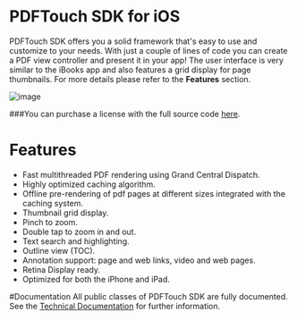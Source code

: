PDFTouch SDK for iOS
===

PDFTouch SDK offers you a solid framework that's easy to use and customize to your needs. With just a couple of lines of code you can create a PDF view controller and present it in your app! The user interface is very similar to the iBooks app and also features a grid display for page thumbnails. For more details please refer to the **Features** section.

![image](http://dl.dropbox.com/u/1413757/PDFTouch/1.png)

###You can purchase a license with the full source code [here](http://www.binpress.com/app/pdftouch-sdk-for-ios/859?ad=5107).

# Features

- Fast multithreaded PDF rendering using Grand Central Dispatch.
- Highly optimized caching algorithm.
- Offline pre-rendering of pdf pages at different sizes integrated with the caching system.
- Thumbnail grid display.
- Pinch to zoom.
- Double tap to zoom in and out.
- Text search and highlighting.
- Outline view (TOC).
- Annotation support: page and web links, video and web pages.
- Retina Display ready.
- Optimized for both the iPhone and iPad.

#Documentation
All public classes of PDFTouch SDK are fully documented. See the [Technical Documentation](http://yakamozlabs.com/static/pdftouch/index.html) for further information.